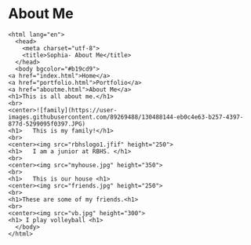 # About Me
<!doctype html>
	<html lang="en">
	  <head>
	    <meta charset="utf-8">
	    <title>Sophia- About Me</title>
	  </head>
	  <body bgcolor="#b19cd9">
    <a href="index.html">Home</a>
    <a href="portfolio.html">Portfolio</a>
    <a href="aboutme.html">About Me</a>
    <h1>This is all about me.</h1>
    <br>
    <center>![family](https://user-images.githubusercontent.com/89269488/130488144-eb0c4e63-b257-4397-877d-5299095f0397.JPG)
    <h1>   This is my family!</h1>
    <br>
    <center><img src="rbhslogo1.jfif" height="250">
    <h1>   I am a junior at RBHS. </h1>
    <br>
    <center><img src="myhouse.jpg" height="350">
    <br>
    <h1>   This is our house <h1>
    <center><img src="friends.jpg" height="250">
    <br>
    <h1>These are some of my friends.<h1>
    <br>
    <center><img src="vb.jpg" height="300">
    <h1> I play volleyball <h1>
	  </body>
	</html>
